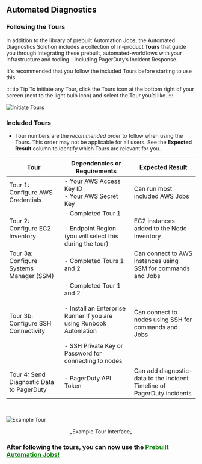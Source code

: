 ## Automated Diagnostics
### Following the Tours

In addition to the library of prebuilt Automation Jobs, the Automated Diagnostics Solution includes a collection of in-product **Tours** that guide you through integrating these prebuilt, automated-workflows with your infrastructure and tooling - including PagerDuty’s Incident Response.

It's recommended that you follow the included Tours before starting to use this.

::: tip Tip
To initiate any Tour, click the Tours icon at the bottom right of your screen (next to the light bulb icon) and select the Tour you’d like.
:::

![Initiate Tours](/assets/img/solutions-auto-diag-initiate-tours.png)<br>

### Included Tours

* Tour numbers are the _recommended_ order to follow when using the Tours. This order may not be applicable for all users.  See the **Expected Result** column to identify which Tours are relevant for you.

| Tour | Dependencies or Requirements | Expected Result |
|---|---|---|
| Tour 1: Configure AWS Credentials | - Your AWS Access Key ID<br> - Your AWS Secret Key | Can run most included AWS Jobs |
| Tour 2: Configure EC2 Inventory | - Completed Tour 1<br><br> - Endpoint Region  (you will select this during the tour) | EC2 instances added to the Node-Inventory |
| Tour 3a: Configure Systems Manager (SSM) | - Completed Tours 1 and 2 | Can connect to AWS instances using SSM for commands and Jobs |
| Tour 3b: Configure SSH Connectivity | - Completed Tour 1 and 2<br><br> - Install an Enterprise Runner if you are using Runbook Automation<br><br> - SSH Private Key or Password for connecting to nodes | Can connect to nodes using SSH for commands and Jobs |
| Tour 4: Send Diagnostic Data to PagerDuty | - PagerDuty API Token | Can add diagnostic-data to the Incident Timeline of PagerDuty incidents |

<br>

![Example Tour](/assets/img/solutions-auto-diag-example-tour.png)
<center>_Example Tour Interface_</center>

### **After following the tours, you can now use the [<span style="color:green"><ins>Prebuilt Automation Jobs!</ins></span>](/learning/solutions/automated-diagnostics/jobs.html)**
